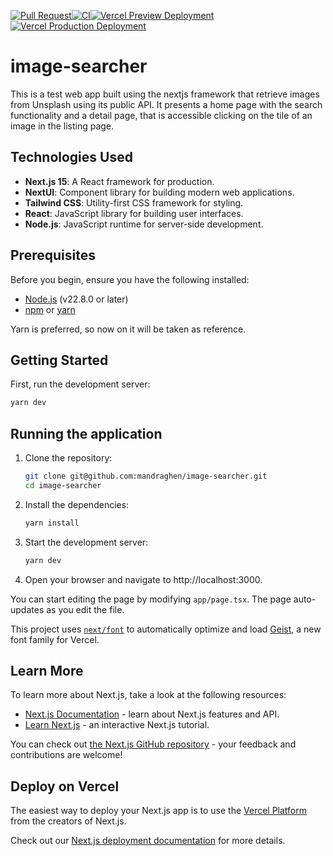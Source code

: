 [![Pull Request](https://github.com/mandraghen/image-searcher/actions/workflows/pr.yml/badge.svg)](https://github.com/mandraghen/image-searcher/actions/workflows/pr.yml)[![CI](https://github.com/mandraghen/image-searcher/actions/workflows/ci.yml/badge.svg)](https://github.com/mandraghen/image-searcher/actions/workflows/ci.yml)[![Vercel Preview Deployment](https://github.com/mandraghen/image-searcher/actions/workflows/preview.yml/badge.svg)](https://github.com/mandraghen/image-searcher/actions/workflows/preview.yml)[![Vercel Production Deployment](https://github.com/mandraghen/image-searcher/actions/workflows/promote.yml/badge.svg)](https://github.com/mandraghen/image-searcher/actions/workflows/promote.yml)

# image-searcher
This is a test web app built using the nextjs framework that retrieve images from Unsplash using its public API.
It presents a home page with the search functionality and a detail page, that is accessible clicking on the tile of an image in the listing page.

## Technologies Used

- **Next.js 15**: A React framework for production.
- **NextUI**: Component library for building modern web applications.
- **Tailwind CSS**: Utility-first CSS framework for styling.
- **React**: JavaScript library for building user interfaces.
- **Node.js**: JavaScript runtime for server-side development.

## Prerequisites

Before you begin, ensure you have the following installed:

- [Node.js](https://nodejs.org/) (v22.8.0 or later)
- [npm](https://www.npmjs.com/) or [yarn](https://yarnpkg.com/)

Yarn is preferred, so now on it will be taken as reference.

## Getting Started

First, run the development server:

```bash
yarn dev
```

## Running the application

1. Clone the repository:
   ```bash
   git clone git@github.com:mandraghen/image-searcher.git
   cd image-searcher
   ```
2. Install the dependencies:
   ```bash
   yarn install
   ```
3. Start the development server:
   ```bash
   yarn dev
   ```
4. Open your browser and navigate to http://localhost:3000.

You can start editing the page by modifying `app/page.tsx`. The page auto-updates as you edit the file.

This project uses [`next/font`](https://nextjs.org/docs/app/building-your-application/optimizing/fonts) to automatically optimize and load [Geist](https://vercel.com/font), a new font family for Vercel.

## Learn More

To learn more about Next.js, take a look at the following resources:

- [Next.js Documentation](https://nextjs.org/docs) - learn about Next.js features and API.
- [Learn Next.js](https://nextjs.org/learn) - an interactive Next.js tutorial.

You can check out [the Next.js GitHub repository](https://github.com/vercel/next.js) - your feedback and contributions are welcome!

## Deploy on Vercel

The easiest way to deploy your Next.js app is to use the [Vercel Platform](https://vercel.com/new?utm_medium=default-template&filter=next.js&utm_source=create-next-app&utm_campaign=create-next-app-readme) from the creators of Next.js.

Check out our [Next.js deployment documentation](https://nextjs.org/docs/app/building-your-application/deploying) for more details.
